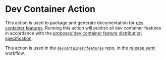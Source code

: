 # Dev Container Action

This action is used to package and generate documentation for [dev container features](https://containers.dev/implementors/features/).  Running this action will publish all dev container features in accordance with the [_proposed_ dev container feature distribution specification](https://containers.dev/implementors/features-distribution/).

This action is used in the [`devcontainer/features`](https://github.com/devcontainers/features) repo, in the [release.yaml](https://github.com/devcontainers/features/blob/main/.github/workflows/release.yaml) workflow.

<!-- To get started, create your own repo from the [`devcontainers/feature-template`](https://github.com/devcontainers/feature-template) template. -->